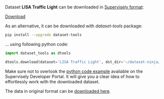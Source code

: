 Dataset **LISA Traffic Light** can be downloaded in [Supervisely format](https://developer.supervisely.com/api-references/supervisely-annotation-json-format):

 [Download](https://assets.supervisely.com/supervisely-supervisely-assets-public/teams_storage/V/O/hv/5riDaFt3Z30WmdwEAgVOj3AQXnjKHXH1CmOgLMXW2Oqy4h88lGq8LIV883ddZDCIK31C6w03fzNOnxVY7HnV082SbzjaK6Pf0qHfUAVutKN4JPeVVvTCav3CjD9i.tar)

As an alternative, it can be downloaded with *dataset-tools* package:
``` bash
pip install --upgrade dataset-tools
```

... using following python code:
``` python
import dataset_tools as dtools

dtools.download(dataset='LISA Traffic Light', dst_dir='~/dataset-ninja/')
```
Make sure not to overlook the [python code example](https://developer.supervisely.com/getting-started/python-sdk-tutorials/iterate-over-a-local-project) available on the Supervisely Developer Portal. It will give you a clear idea of how to effortlessly work with the downloaded dataset.

The data in original format can be [downloaded here](https://www.kaggle.com/datasets/mbornoe/lisa-traffic-light-dataset/download?datasetVersionNumber=2).